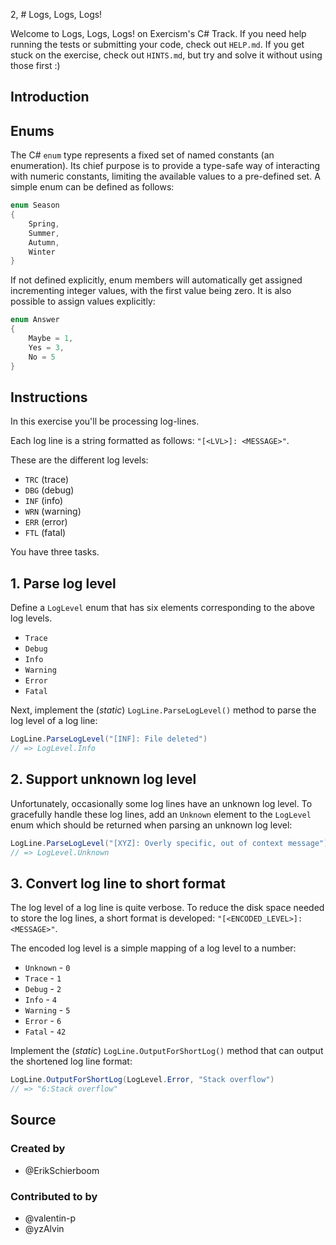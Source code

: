 2, # Logs, Logs, Logs!

Welcome to Logs, Logs, Logs! on Exercism's C# Track.
If you need help running the tests or submitting your code, check out `HELP.md`.
If you get stuck on the exercise, check out `HINTS.md`, but try and solve it without using those first :)

## Introduction

## Enums

The C# `enum` type represents a fixed set of named constants (an enumeration). Its chief purpose is to provide a type-safe way of interacting with numeric constants, limiting the available values to a pre-defined set. A simple enum can be defined as follows:

```csharp
enum Season
{
    Spring,
    Summer,
    Autumn,
    Winter
}
```

If not defined explicitly, enum members will automatically get assigned incrementing integer values, with the first value being zero. It is also possible to assign values explicitly:

```csharp
enum Answer
{
    Maybe = 1,
    Yes = 3,
    No = 5
}
```

## Instructions

In this exercise you'll be processing log-lines.

Each log line is a string formatted as follows: `"[<LVL>]: <MESSAGE>"`.

These are the different log levels:

- `TRC` (trace)
- `DBG` (debug)
- `INF` (info)
- `WRN` (warning)
- `ERR` (error)
- `FTL` (fatal)

You have three tasks.

## 1. Parse log level

Define a `LogLevel` enum that has six elements corresponding to the above log levels.

- `Trace`
- `Debug`
- `Info`
- `Warning`
- `Error`
- `Fatal`

Next, implement the (_static_) `LogLine.ParseLogLevel()` method to parse the log level of a log line:

```csharp
LogLine.ParseLogLevel("[INF]: File deleted")
// => LogLevel.Info
```

## 2. Support unknown log level

Unfortunately, occasionally some log lines have an unknown log level. To gracefully handle these log lines, add an `Unknown` element to the `LogLevel` enum which should be returned when parsing an unknown log level:

```csharp
LogLine.ParseLogLevel("[XYZ]: Overly specific, out of context message")
// => LogLevel.Unknown
```

## 3. Convert log line to short format

The log level of a log line is quite verbose. To reduce the disk space needed to store the log lines, a short format is developed: `"[<ENCODED_LEVEL>]:<MESSAGE>"`.

The encoded log level is a simple mapping of a log level to a number:

- `Unknown` - `0`
- `Trace` - `1`
- `Debug` - `2`
- `Info` - `4`
- `Warning` - `5`
- `Error` - `6`
- `Fatal` - `42`

Implement the (_static_) `LogLine.OutputForShortLog()` method that can output the shortened log line format:

```csharp
LogLine.OutputForShortLog(LogLevel.Error, "Stack overflow")
// => "6:Stack overflow"
```

## Source

### Created by

- @ErikSchierboom

### Contributed to by

- @valentin-p
- @yzAlvin
